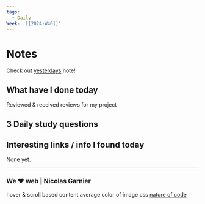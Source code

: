 ```yaml
---
tags:
  - Daily
Week: '[[2024-W40]]'
---
```

# Notes
Check out [yesterdays](2024-10-03) note!
## What have I done today
Reviewed & received reviews for my project
## 3 Daily study questions


## Interesting links / info I found today

None yet.


---
### We ❤️ web | Nicolas Garnier
hover & scroll based content
average color of image css
[nature of code](https://natureofcode.com/)